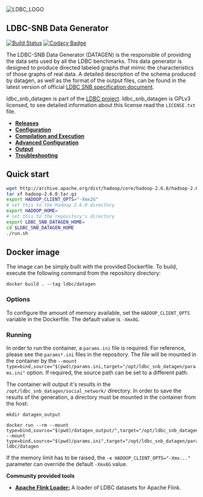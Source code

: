 ![LDBC_LOGO](https://raw.githubusercontent.com/wiki/ldbc/ldbc_snb_datagen/images/ldbc-logo.png)

LDBC-SNB Data Generator
----------------------

[![Build Status](https://travis-ci.org/ldbc/ldbc_snb_datagen.svg?branch=master)](https://travis-ci.org/ldbc/ldbc_snb_datagen)
[![Codacy Badge](https://api.codacy.com/project/badge/Grade/5b0c677c9c4c4de3b6af15f118c9212c)](https://www.codacy.com/app/ArnauPrat/ldbc_snb_datagen?utm_source=github.com&amp;utm_medium=referral&amp;utm_content=ldbc/ldbc_snb_datagen&amp;utm_campaign=Badge_Grade)

The LDBC-SNB Data Generator (DATAGEN) is the responsible of providing the data sets used by all the LDBC benchmarks. This data generator is designed to produce directed labeled graphs that mimic the characteristics of those graphs of real data. A detailed description of the schema produced by datagen, as well as the format of the output files, can be found in the latest version of official [LDBC SNB specification document](https://github.com/ldbc/ldbc_snb_docs).


ldbc_snb_datagen is part of the [LDBC project](http://www.ldbcouncil.org/).
ldbc_snb_datagen is GPLv3 licensed, to see detailed information about this license read the `LICENSE.txt` file.

* **[Releases](https://github.com/ldbc/ldbc_snb_datagen/releases)**
* **[Configuration](https://github.com/ldbc/ldbc_snb_datagen/wiki/Configuration)**
* **[Compilation and Execution](https://github.com/ldbc/ldbc_snb_datagen/wiki/Compilation_Execution)**
* **[Advanced Configuration](https://github.com/ldbc/ldbc_snb_datagen/wiki/Advanced_Configuration)**
* **[Output](https://github.com/ldbc/ldbc_snb_datagen/wiki/Data-Output)**
* **[Troubleshooting](https://github.com/ldbc/ldbc_snb_datagen/wiki/Troubleshooting)**

## Quick start

```bash
wget http://archive.apache.org/dist/hadoop/core/hadoop-2.6.0/hadoop-2.6.0.tar.gz
tar xf hadoop-2.6.0.tar.gz
export HADOOP_CLIENT_OPTS="-Xmx2G"
# set this to the Hadoop 2.6.0 directory
export HADOOP_HOME=
# set this to the repository's directory
export LDBC_SNB_DATAGEN_HOME=
cd $LDBC_SNB_DATAGEN_HOME
./run.sh
```

## Docker image

The image can be simply built with the provided Dockerfile.
To build, execute the following command from the repository directory:
```
docker build . --tag ldbc/datagen
```

### Options

To configure the amount of memory available, set the `HADOOP_CLIENT_OPTS` variable in the Dockerfile. The default value is `-Xmx8G`.

### Running

In order to run the container, a `params.ini` file is required. For reference, please see the `params*.ini` files in the repository. The file will be mounted in the container by the `--mount type=bind,source="$(pwd)/params.ini,target="/opt/ldbc_snb_datagen/params.ini"` option. If required, the source path can be set to a different path.

The container will output it's results in the `/opt/ldbc_snb_datagen/social_network/` directory. In order to save the results of the generation, a directory must be mounted in the container from the host:

```
mkdir datagen_output

docker run --rm --mount type=bind,source="$(pwd)/datagen_output/",target="/opt/ldbc_snb_datagen/social_network/" --mount type=bind,source="$(pwd)/params.ini",target="/opt/ldbc_snb_datagen/params.ini" ldbc/datagen
```

If the memory limit has to be raised, the `-e HADOOP_CLIENT_OPTS="-Xmx..."` parameter can override the default `-Xmx8G` value.

<!-- Publicly available datasets can be found at the LDBC-SNB Amazon Bucket. These datasets are the official SNB datasets and were  generated using version 0.2.6. They are available in the three official supported serializers: CSV, CSVMergeForeign and TTL. The bucket is configured in "Requester Pays" mode, thus in order to access them you need a properly set up AWS client.
* http://ldbc-snb.s3.amazonaws.com/ -->

**Community provided tools**


* **[Apache Flink Loader:](https://github.com/s1ck/ldbc-flink-import)** A loader of LDBC datasets for Apache Flink.
